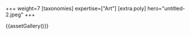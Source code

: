 +++
weight=7
[taxonomies]
expertise=["Art"]
[extra.poly]
hero="untitled-2.jpeg"
+++

{{assetGallery()}}